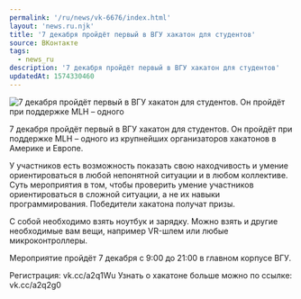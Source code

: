 ```yaml
---
permalink: '/ru/news/vk-6676/index.html'
layout: 'news.ru.njk'
title: '7 декабря пройдёт первый в ВГУ хакатон для студентов'
source: ВКонтакте
tags:
  - news_ru
description: '7 декабря пройдёт первый в ВГУ хакатон для студентов'
updatedAt: 1574330460
---
```

![7 декабря пройдёт первый в ВГУ хакатон для студентов. Он пройдёт при поддержке MLH – одного](https://sun9-24.userapi.com/impg/c858020/v858020378/fa238/d19M_AUTI-M.jpg?size=1280x720&quality=96&sign=1a190844259a6dcfc97139eaad64790a&c_uniq_tag=YaJmSYSpGAfgOuLXrIXdXjCj6HRJ2iWKWzv8hJ-tV3o&type=album)

7 декабря пройдёт первый в ВГУ хакатон для студентов. Он пройдёт при поддержке MLH – одного из крупнейших организаторов хакатонов в Америке и Европе.

У участников есть возможность показать свою находчивость и умение ориентироваться в любой непонятной ситуации и в любом коллективе. Суть мероприятия в том, чтобы проверить умение участников ориентироваться в сложной ситуации, а не их навыки программирования. Победители хакатона получат призы.

С собой необходимо взять ноутбук и зарядку. Можно взять и другие необходимые вам вещи, например VR-шлем или любые микроконтроллеры.

Мероприятие пройдёт 7 декабря с 9:00 до 21:00 в главном корпусе ВГУ.

Регистрация: vk.cc/a2q1Wu
Узнать о хакатоне больше можно по ссылке: vk.cc/a2q2g0
